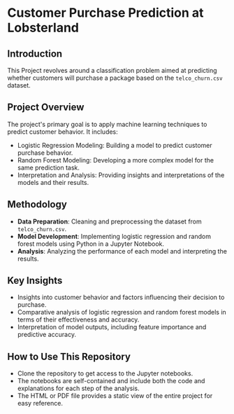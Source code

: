 # Customer Purchase Prediction at Lobsterland

## Introduction
This Project revolves around a classification problem aimed at predicting whether customers will purchase a package based on the `telco_churn.csv` dataset.

## Project Overview
The project's primary goal is to apply machine learning techniques to predict customer behavior. It includes:
- Logistic Regression Modeling: Building a model to predict customer purchase behavior.
- Random Forest Modeling: Developing a more complex model for the same prediction task.
- Interpretation and Analysis: Providing insights and interpretations of the models and their results.

## Methodology
- **Data Preparation**: Cleaning and preprocessing the dataset from `telco_churn.csv`.
- **Model Development**: Implementing logistic regression and random forest models using Python in a Jupyter Notebook.
- **Analysis**: Analyzing the performance of each model and interpreting the results.

## Key Insights
- Insights into customer behavior and factors influencing their decision to purchase.
- Comparative analysis of logistic regression and random forest models in terms of their effectiveness and accuracy.
- Interpretation of model outputs, including feature importance and predictive accuracy.

## How to Use This Repository
- Clone the repository to get access to the Jupyter notebooks.
- The notebooks are self-contained and include both the code and explanations for each step of the analysis.
- The HTML or PDF file provides a static view of the entire project for easy reference.

